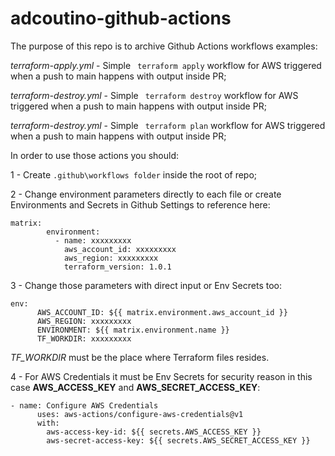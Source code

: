 # adcoutino-github-actions


The purpose of this repo is to archive Github Actions workflows examples:

*terraform-apply.yml* - Simple ``` terraform apply``` workflow for AWS triggered when a push to main happens with output inside PR;

*terraform-destroy.yml* - Simple ``` terraform destroy``` workflow for AWS triggered when a push to main happens with output inside PR;

*terraform-destroy.yml* - Simple ``` terraform plan``` workflow for AWS triggered when a push to main happens with output inside PR;



In order to use those actions you should:

1 - Create ```.github\workflows folder``` inside the root of repo;

2 - Change environment parameters directly to each file or create Environments and Secrets in Github Settings to reference here:
```
matrix:
        environment:
          - name: xxxxxxxxx
            aws_account_id: xxxxxxxxx
            aws_region: xxxxxxxxx
            terraform_version: 1.0.1
```


3 - Change those parameters with direct input or Env Secrets too:
```
env:
      AWS_ACCOUNT_ID: ${{ matrix.environment.aws_account_id }}
      AWS_REGION: xxxxxxxxx
      ENVIRONMENT: ${{ matrix.environment.name }}
      TF_WORKDIR: xxxxxxxxx
```

*TF_WORKDIR* must be the place where Terraform files resides.


4 - For AWS Credentials it must be Env Secrets for security reason in this case **AWS_ACCESS_KEY** and **AWS_SECRET_ACCESS_KEY**:
```
- name: Configure AWS Credentials
      uses: aws-actions/configure-aws-credentials@v1
      with:
        aws-access-key-id: ${{ secrets.AWS_ACCESS_KEY }}
        aws-secret-access-key: ${{ secrets.AWS_SECRET_ACCESS_KEY }}
```
